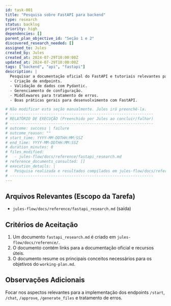 ```yaml
---
id: task-001
title: "Pesquisa sobre FastAPI para backend"
type: research
status: backlog
priority: high
dependencies: []
parent_plan_objective_id: "Seção 1 e 2"
discovered_research_needed: []
assigned_to: Jules
created_by: Jules
created_at: 2024-07-29T10:00:00Z
updated_at: 2024-07-29T10:00:00Z
tags: ["backend", "api", "fastapi"]
description: |
  Pesquisar a documentação oficial do FastAPI e tutoriais relevantes para entender:
  - Criação de endpoints.
  - Validação de dados com Pydantic.
  - Gerenciamento de configuração.
  - Middlewares para tratamento de erros.
  - Boas práticas gerais para desenvolvimento com FastAPI.

# Não modificar esta seção manualmente. Jules irá preenchê-la.
# ---------------------------------------------------------------
# RELATÓRIO DE EXECUÇÃO (Preenchido por Jules ao concluir/falhar)
# ---------------------------------------------------------------
# outcome: success | failure
# outcome_reason: ""
# start_time: YYYY-MM-DDTHH:MM:SSZ
# end_time: YYYY-MM-DDTHH:MM:SSZ
# duration_minutes: 0
# files_modified:
#   - jules-flow/docs/reference/fastapi_research.md
# reference_documents_consulted: []
# execution_details: |
#   Pesquisa realizada e resultados compilados em jules-flow/docs/reference/fastapi_research.md.
# ---------------------------------------------------------------
---
```


## Arquivos Relevantes (Escopo da Tarefa)
* `jules-flow/docs/reference/fastapi_research.md` (saída)

## Critérios de Aceitação
1. Um documento `fastapi_research.md` é criado em `jules-flow/docs/reference/`.
2. O documento contém links para a documentação oficial e recursos úteis.
3. O documento resume os principais conceitos necessários para os objetivos do `working-plan.md`.

## Observações Adicionais
Focar nos aspectos relevantes para a implementação dos endpoints `/start`, `/chat`, `/approve`, `/generate_files` e tratamento de erros.
